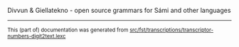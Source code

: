 Divvun & Giellatekno - open source grammars for Sámi and other languages

* * *

<small>This (part of) documentation was generated from [src/fst/transcriptions/transcriptor-numbers-digit2text.lexc](https://github.com/giellalt/lang-sjd/blob/main/src/fst/transcriptions/transcriptor-numbers-digit2text.lexc)</small>
